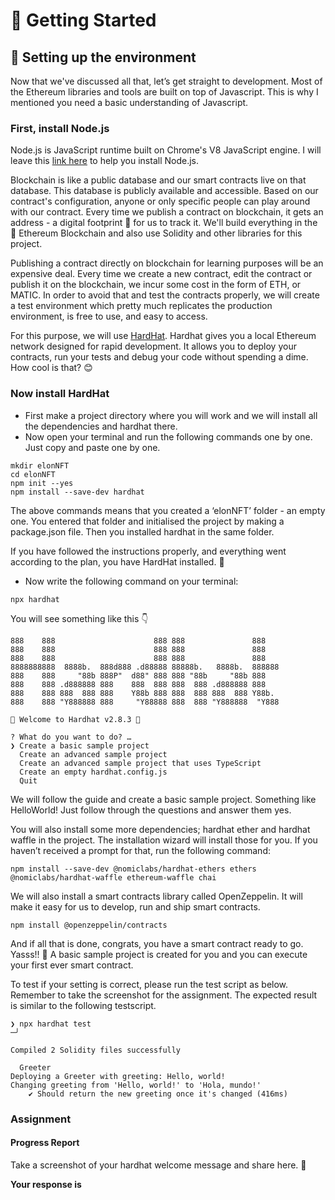﻿# 🚀 Getting Started

## **🧱 Setting up the environment**

Now that we've discussed all that, let’s get straight to development. Most of the Ethereum libraries and tools are built on top of Javascript. This is why I mentioned you need a basic understanding of Javascript.

### First, install Node.js

Node.js is JavaScript runtime built on Chrome's V8 JavaScript engine. I will leave this [link here](https://hardhat.org/tutorial/setting-up-the-environment.html)  to help you install Node.js.

Blockchain is like a public database and our smart contracts live on that database. This database is publicly available and accessible. Based on our contract's configuration, anyone or only specific people can play around with our contract. Every time we publish a contract on blockchain, it gets an address - a digital footprint 👣 for us to track it. We'll build everything in the 🔷 Ethereum Blockchain and also use Solidity and other libraries for this project.  
  
Publishing a contract directly on blockchain for learning purposes will be an expensive deal. Every time we create a new contract, edit the contract or publish it on the blockchain, we incur some cost in the form of ETH, or MATIC. In order to avoid that and test the contracts properly, we will create a test environment which pretty much replicates the production environment, is free to use, and easy to access.  
  
For this purpose, we will use  [HardHat](https://hardhat.org/). Hardhat gives you a local Ethereum network designed for rapid development. It allows you to deploy your contracts, run your tests and debug your code without spending a dime. How cool is that? 😊

### Now install HardHat

-   First make a project directory where you will work and we will install all the dependencies and hardhat there.
-   Now open your terminal and run the following commands one by one. Just copy and paste one by one.

```
mkdir elonNFT
cd elonNFT
npm init --yes 
npm install --save-dev hardhat
```

The above commands means that you created a ‘elonNFT’ folder - an empty one. You entered that folder and initialised the project by making a package.json file. Then you installed hardhat in the same folder.

If you have followed the instructions properly, and everything went according to the plan, you have HardHat installed. 🎉

-   Now write the following command on your terminal:

```
npx hardhat
```

You will see something like this 👇

```
888    888                      888 888               888
888    888                      888 888               888
888    888                      888 888               888
8888888888  8888b.  888d888 .d88888 88888b.   8888b.  888888
888    888     "88b 888P"  d88" 888 888 "88b     "88b 888
888    888 .d888888 888    888  888 888  888 .d888888 888
888    888 888  888 888    Y88b 888 888  888 888  888 Y88b.
888    888 "Y888888 888     "Y88888 888  888 "Y888888  "Y888
 
👷 Welcome to Hardhat v2.8.3 👷‍
 
? What do you want to do? … 
❯ Create a basic sample project
  Create an advanced sample project
  Create an advanced sample project that uses TypeScript
  Create an empty hardhat.config.js
  Quit
```

We will follow the guide and create a basic sample project. Something like HelloWorld! Just follow through the questions and answer them yes.

You will also install some more dependencies; hardhat ether and hardhat waffle in the project. The installation wizard will install those for you. If you haven’t received a prompt for that, run the following command:

```
npm install --save-dev @nomiclabs/hardhat-ethers ethers @nomiclabs/hardhat-waffle ethereum-waffle chai
```

We will also install a smart contracts library called OpenZeppelin. It will make it easy for us to develop, run and ship smart contracts.

```
npm install @openzeppelin/contracts
```

And if all that is done, congrats, you have a smart contract ready to go. Yasss!! 🚀 A basic sample project is created for you and you can execute your first ever smart contract.

To test if your setting is correct, please run the test script as below. Remember to take the screenshot for the assignment. The expected result is similar to the following testscript.

```
❯ npx hardhat test                                                                 ─╯

Compiled 2 Solidity files successfully

  Greeter
Deploying a Greeter with greeting: Hello, world!
Changing greeting from 'Hello, world!' to 'Hola, mundo!'
    ✔ Should return the new greeting once it's changed (416ms)
```


### Assignment

#### Progress Report

Take a screenshot of your hardhat welcome message and share here. 🔮

**Your response is**
